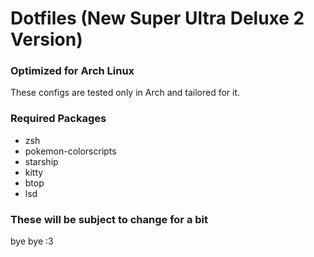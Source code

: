 # Dotfiles (New Super Ultra Deluxe 2 Version) #
### Optimized for Arch Linux
These configs are tested only in Arch and tailored for it.
### Required Packages ###
 - zsh
 - pokemon-colorscripts
 - starship
 - kitty
 - btop
 - lsd
### These will be subject to change for a bit
bye bye :3
